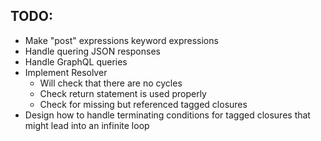## TODO:

- Make "post" expressions keyword expressions
- Handle quering JSON responses
- Handle GraphQL queries
- Implement Resolver
  - Will check that there are no cycles
  - Check return statement is used properly
  - Check for missing but referenced tagged closures
- Design how to handle terminating conditions for tagged closures that might lead into an infinite loop
